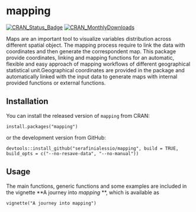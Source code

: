 # mapping

[![CRAN\_Status\_Badge](http://www.r-pkg.org/badges/version/mapping)](https://cran.r-project.org/package=mapping)
[![CRAN\_MonthlyDownloads](http://cranlogs.r-pkg.org/badges/mapping)](https://cran.r-project.org/package=mapping)


Maps are an important tool to visualize variables distribution across different spatial object. The mapping process require to link the data with coordinates and then generate the correspondent map. This package provide coordinates, linking and mapping functions for an automatic, flexible and easy approach of mapping workflows of different geographical statistical unit.Geographical coordinates are provided in the package and automatically linked with the input data to generate maps with internal provided functions or external functions.


## Installation

You can install the released version of `mapping` from CRAN:

```{r}
install.packages("mapping")
```

or the development version from GitHub:

```{r}
devtools::install_github("serafinialessio/mapping", build = TRUE, build_opts = c("--no-resave-data", "--no-manual"))
```

## Usage

The main functions, generic functions and some examples are included in the vignette **A journey into *mapping* **, which is available as

```{r}
vignette("A journey into mapping")
```
